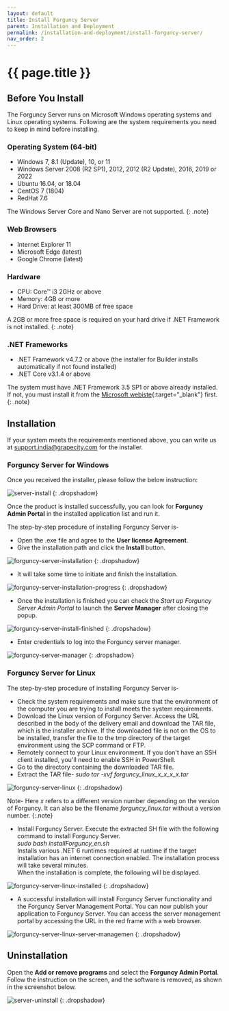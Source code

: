 ```yaml
---
layout: default
title: Install Forguncy Server
parent: Installation and Deployment
permalink: /installation-and-deployment/install-forguncy-server/
nav_order: 2
---
```


# {{ page.title }}


## Before You Install
The Forguncy Server runs on Microsoft Windows operating systems and Linux operating systems. Following are the system requirements you need to keep in mind before installing.

### Operating System (64-bit)
- Windows 7, 8.1 (Update), 10, or 11
- Windows Server 2008 (R2 SP1), 2012, 2012 (R2 Update), 2016, 2019 or 2022
- Ubuntu 16.04, or 18.04
- CentOS 7 (1804)
- RedHat 7.6

The Windows Server Core and Nano Server are not supported.
{: .note}

### Web Browsers
- Internet Explorer 11
- Microsoft Edge (latest)
- Google Chrome (latest)

### Hardware
- CPU: Core™ i3 2GHz or above
- Memory: 4GB or more
- Hard Drive: at least 300MB of free space

A 2GB or more free space is required on your hard drive if .NET Framework is not installed.
{: .note}

### .NET Frameworks
- .NET Framework v4.7.2 or above (the installer for Builder installs automatically if not found installed)
- .NET Core v3.1.4 or above

The system must have .NET Framework 3.5 SP1 or above already installed. If not, you must install it from the [Microsoft webiste](https://dotnet.microsoft.com/en-us/download/dotnet-framework/net35-sp1){:target="_blank"} first.
{: .note}

## Installation
If your system meets the requirements mentioned above, you can write us at [support.india@grapecity.com](mailto:support.india@grapecity.com) for the installer.

### Forguncy Server for Windows

Once you received the installer, please follow the below instruction:

![server-install](/assets/images/product-images/server-install.gif)
{: .dropshadow}

Once the product is installed successfully, you can look for **Forguncy Admin Portal** in the installed application list and run it.

The step-by-step procedure of installing Forguncy Server is-

- Open the .exe file and agree to the **User license Agreement**. 
- Give the installation path and click the **Install** button.

![forguncy-server-installation](/assets/images/product-images/forguncy-server-installation.png)
{: .dropshadow}

- It will take some time to initiate and finish the installation. 

![forguncy-server-installation-progress](/assets/images/product-images/forguncy-server-installation-progress.png)
{: .dropshadow}

- Once the installation is finished you can check the *Start up Forguncy Server Admin Portal* to launch the **Server Manager** after closing the popup. 

![forguncy-server-install-finished](/assets/images/product-images/forguncy-server-install-finished.png)
{: .dropshadow}

- Enter credentials to log into the Forguncy server manager. 

![forguncy-server-manager](/assets/images/product-images/forguncy-server-manager.png)
{: .dropshadow}

### Forguncy Server for Linux

The step-by-step procedure of installing Forguncy Server is-

- Check the system requirements and make sure that the environment of the computer you are trying to install meets the system requirements.
- Download the Linux version of Forguncy Server. Access the URL described in the body of the delivery email and download the TAR file, which is the installer archive. If the downloaded file is not on the OS to be installed, transfer the file to the tmp directory of the target environment using the SCP command or FTP.
- Remotely connect to your Linux environment. If you don't have an SSH client installed, you'll need to enable SSH in PowerShell.
- Go to the directory containing the downloaded TAR file.
- Extract the TAR file- *sudo tar -xvf forguncy_linux_x_x_x_x.tar*

![forguncy-server-linux](/assets/images/product-images/forguncy-server-linux.png)
{: .dropshadow}

Note- Here *x* refers to a different version number depending on the version of Forguncy. It can also be the filename *forguncy_linux.tar* without a version number.
{:.note}

- Install Forguncy Server. Execute the extracted SH file with the following command to install Forguncy Server. <br/> *sudo bash installForguncy_en.sh* <br/> Installs various .NET 6 runtimes required at runtime if the target installation has an internet connection enabled. The installation process will take several minutes. <br/>When the installation is complete, the following will be displayed.

![forguncy-server-linux-installed](/assets/images/product-images/forguncy-server-linux-installed.png)
{: .dropshadow}

- A successful installation will install Forguncy Server functionality and the Forguncy Server Management Portal. You can now publish your application to Forguncy Server. You can access the server management portal by accessing the URL in the red frame with a web browser.

![forguncy-server-linux-server-managemen](/assets/images/product-images/forguncy-server-linux-server-management.png)
{: .dropshadow}


## Uninstallation
Open the **Add or remove programs** and select the **Forguncy Admin Portal**. Follow the instruction on the screen, and the software is removed, as shown in the screenshot below. 


![server-uninstall](/assets/images/product-images/server-uninstall.gif)
{: .dropshadow}